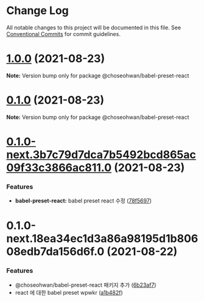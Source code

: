 # Change Log

All notable changes to this project will be documented in this file.
See [Conventional Commits](https://conventionalcommits.org) for commit guidelines.

# [1.0.0](https://github.com/ChoSeoHwan/library/compare/@choseohwan/babel-preset-react@0.1.0...@choseohwan/babel-preset-react@1.0.0) (2021-08-23)

**Note:** Version bump only for package @choseohwan/babel-preset-react





# [0.1.0](https://github.com/ChoSeoHwan/library/compare/@choseohwan/babel-preset-react@0.1.0-next.3b7c79d7dca7b5492bcd865ac09f33c3866ac811.0...@choseohwan/babel-preset-react@0.1.0) (2021-08-23)

**Note:** Version bump only for package @choseohwan/babel-preset-react





# [0.1.0-next.3b7c79d7dca7b5492bcd865ac09f33c3866ac811.0](https://github.com/ChoSeoHwan/library/compare/@choseohwan/babel-preset-react@0.1.0-next.18ea34ec1d3a86a98195d1b80608edb7da156d6f.0...@choseohwan/babel-preset-react@0.1.0-next.3b7c79d7dca7b5492bcd865ac09f33c3866ac811.0) (2021-08-23)


### Features

* **babel-preset-react:** babel preset react 수정 ([78f5697](https://github.com/ChoSeoHwan/library/commit/78f5697a280950a06eabafd8f15ac179ebe9331b))





# 0.1.0-next.18ea34ec1d3a86a98195d1b80608edb7da156d6f.0 (2021-08-22)


### Features

* @choseohwan/babel-preset-react 패키지 추가 ([6b23af7](https://github.com/ChoSeoHwan/library/commit/6b23af72740a334ebc038cad1ff246838a052bce))
* react 에 대한 babel preset wpwkr ([a1b482f](https://github.com/ChoSeoHwan/library/commit/a1b482f561d72abc66eccac3d39e91c9679dded6))
